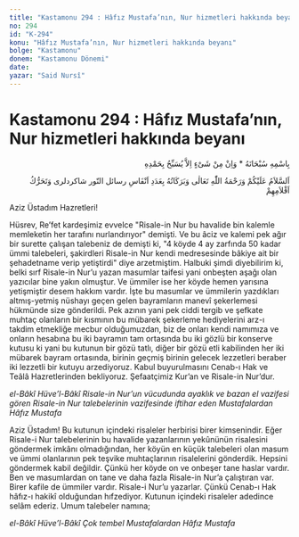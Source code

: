 ```yaml
---
title: "Kastamonu 294 : Hâfız Mustafa’nın, Nur hizmetleri hakkında beyanı"
no: 294
id: "K-294"
konu: "Hâfız Mustafa’nın, Nur hizmetleri hakkında beyanı"
bolge: "Kastamonu"
donem: "Kastamonu Dönemi"
date: 
yazar: "Said Nursî"
---
```


# Kastamonu 294 : Hâfız Mustafa’nın, Nur hizmetleri hakkında beyanı

<p class="arabic" dir="rtl" title="Meal: “Subhân Allah’ın adıyla” * “Hiçbir şey yoktur ki O'nu hamd ile tesbih etmesin” [İsrâ 17:44]">بِاسْمِهِ سُبْحَانَهُ * وَاِنْ مِنْ شَىْءٍ اِلاَّ يُسَبِّحُ بِحَمْدِهِ</p>

<p class="arabic" dir="rtl" title="Meal: “Risale-i Nur şakirdlerinin nefesleri ve kalemlerinin hareketleri adedince, Allah Teâlâ'nın selâmı, rahmeti ve bereketleri, üzerinize olsun.”">اَلسَّلاَمُ عَلَيْكُمْ وَرَحْمَةُ اللّٰهِ تَعَالٰى وَبَرَكَاتُهُ بِعَدَدِ اَنْفَاسِ رسائل النّور شاكردلرى وَتَحَرُّكُ اَقْلاَمِهِمْ</p>

Aziz Üstadım Hazretleri!

Hüsrev, Re’fet kardeşimiz evvelce "Risale-in Nur bu havalide bin kalemle memleketin her tarafını nurlandırıyor" demişti. Ve bu âciz ve kalemi pek ağır bir surette çalışan talebeniz de demişti ki, "4 köyde 4 ay zarfında 50 kadar ümmi talebeleri, şakirdleri Risale-in Nur kendi medresesinde bâkiye ait bir şehadetname verip yetiştirdi" diye arzetmiştim. Halbuki şimdi diyebilirim ki, belki sırf Risale-in Nur’u yazan masumlar taifesi yani onbeşten aşağı olan yazıcılar bine yakın olmuştur. Ve ümmiler ise her köyde hemen yarısına yetişmiştir desem hakkım vardır. İşte bu masumlar ve ümmilerin yazdıkları altmış-yetmiş nüshayı geçen gelen bayramların manevî şekerlemesi hükmünde size gönderildi. Pek azının yani pek ciddi tergib ve şefkate muhtaç olanların bir kısmının bu mübarek şekerleme hediyelerini arz-ı takdim etmekliğe mecbur olduğumuzdan, biz de onları kendi namımıza ve onların hesabına bu iki bayramın tam ortasında bu iki gözlü bir konserve kutusu ki yani bu kutunun bir gözü tatlı, diğer bir gözü etli kabilinden her iki mübarek bayram ortasında, birinin geçmiş birinin gelecek lezzetleri beraber iki lezzetli bir kutuyu arzediyoruz. Kabul buyurulmasını Cenab-ı Hak ve Teâlâ Hazretlerinden bekliyoruz. Şefaatçimiz Kur’an ve Risale-in Nur’dur.

*el-Bâkî Hüve’l-Bâkî*
*Risale-in Nur’un vücudunda ayaklık ve bazan el vazifesi gören*
*Risale-in Nur talebelerinin vazifesinde iftihar eden Mustafalardan*
*Hâfız Mustafa*

Aziz Üstadım! Bu kutunun içindeki risaleler herbirisi birer kimsenindir. Eğer Risale-i Nur talebelerinin bu havalide yazanlarının yekûnünün risalesini göndermek imkânı olmadığından, her köyün en küçük talebeleri olan masum ve ümmi olanlarının pek teşvike muhtaçlarının risalelerini gönderdik. Hepsini göndermek kabil değildir. Çünkü her köyde on ve onbeşer tane haslar vardır. Ben ve masumlardan on tane ve daha fazla Risale-in Nur’a çalıştıran var. Birer kafile de ümmiler vardır. Risale-i Nur’u yazarlar. Çünkü Cenab-ı Hak hâfız-ı hakikî olduğundan hıfzediyor. Kutunun içindeki risaleler adedince selâm ederiz. Umum talebeler namına;

*el-Bâkî Hüve’l-Bâkî*
*Çok tembel Mustafalardan*
*Hâfız Mustafa*
